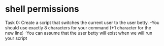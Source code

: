 # shell permissions

Task 0:
Create a script that switches the current user to the user betty.
                               -You should use exactly 8 characters for your command (+1 character for the new line)
                               -You can assume that the user betty will exist when we will run your script
